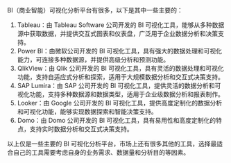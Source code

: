 BI（商业智能）可视化分析平台有很多，以下是其中一些主要的：

1. Tableau：由 Tableau Software 公司开发的 BI 可视化工具，能够从多种数据源中获取数据，并提供交互式图表和仪表盘，广泛用于企业数据分析和决策支持。
2. Power BI：由微软公司开发的 BI 可视化工具，具有强大的数据处理和可视化能力，可连接多种数据源，并提供高级分析和预测功能。
3. QlikView：由 Qlik 公司开发的 BI 可视化工具，具有灵活的数据处理和可视化功能，支持自适应式分析和探索，适用于大规模数据分析和交互式决策支持。
4. SAP Lumira：由 SAP 公司开发的 BI 可视化工具，提供灵活的数据分析和可视化功能，支持多种数据源和数据类型，适用于企业级数据分析和报表制作。
5. Looker：由 Google 公司开发的 BI 可视化工具，提供高度定制化的数据分析和可视化功能，能够实现数据探索和智能决策支持。
6. Domo：由 Domo 公司开发的 BI 可视化工具，具有易用性和高度定制化的特点，支持实时数据分析和交互式决策支持。

以上仅是一些主要的 BI 可视化分析平台，市场上还有很多其他的工具，选择最适合自己的工具需要考虑自身的业务需求、数据量和分析目的等因素。